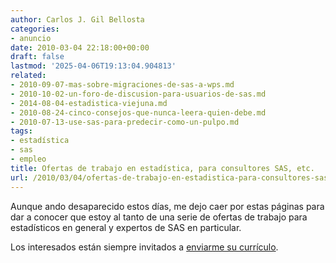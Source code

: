```yaml
---
author: Carlos J. Gil Bellosta
categories:
- anuncio
date: 2010-03-04 22:18:00+00:00
draft: false
lastmod: '2025-04-06T19:13:04.904813'
related:
- 2010-09-07-mas-sobre-migraciones-de-sas-a-wps.md
- 2010-10-02-un-foro-de-discusion-para-usuarios-de-sas.md
- 2014-08-04-estadistica-viejuna.md
- 2010-08-24-cinco-consejos-que-nunca-leera-quien-debe.md
- 2010-07-13-use-sas-para-predecir-como-un-pulpo.md
tags:
- estadística
- sas
- empleo
title: Ofertas de trabajo en estadística, para consultores SAS, etc.
url: /2010/03/04/ofertas-de-trabajo-en-estadistica-para-consultores-sas-etc/
---
```


Aunque ando desaparecido estos días, me dejo caer por estas páginas para dar a conocer que estoy al tanto de una serie de ofertas de trabajo para estadísticos en general y expertos de SAS en particular.

Los interesados están siempre invitados a [enviarme su currículo](http://www.datanalytics.com/contacto.html).